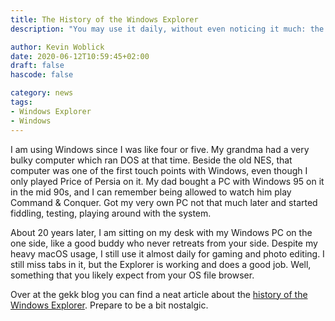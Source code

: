 ```yaml
---
title: The History of the Windows Explorer
description: "You may use it daily, without even noticing it much: the Windows Explorer. This is about my past with it and an interesting link ti its history."

author: Kevin Woblick
date: 2020-06-12T10:59:45+02:00
draft: false
hascode: false

category: news
tags:
- Windows Explorer
- Windows
---
```


I am using Windows since I was like four or five. My grandma had a very bulky computer which ran DOS at that time. Beside the old NES, that computer was one of the first touch points with Windows, even though I only played Price of Persia on it.  My dad bought a PC with Windows 95 on it in the mid 90s, and I can remember being allowed to watch him play Command & Conquer. Got my very own PC not that much later and started fiddling, testing, playing around with the system.

About 20 years later, I am sitting on my desk with my Windows PC on the one side, like a good buddy who never retreats from your side. Despite my heavy macOS usage, I still use it almost daily for gaming and photo editing. I still miss tabs in it, but the Explorer is working and does a good job. Well, something that you likely expect from your OS file browser.

Over at the gekk blog you can find a neat article about the [history of the Windows Explorer](https://gekk.info/articles/explorer.html). Prepare to be a bit nostalgic.
